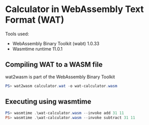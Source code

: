 # Calculator in WebAssembly Text Format (WAT)

Tools used:

- WebAssembly Binary Toolkit (wabt) 1.0.33
- Wasmtime runtime 11.0.1

## Compiling WAT to a WASM file

wat2wasm is part of the WebAssembly Binary Toolkit

```powershell
PS> wat2wasm calculator.wat -o wat-calculator.wasm
```

## Executing using wasmtime

```powershell
PS> wasmtime .\wat-calculator.wasm --invoke add 31 11
PS> wasmtime .\wat-calculator.wasm --invoke subtract 31 11
```
